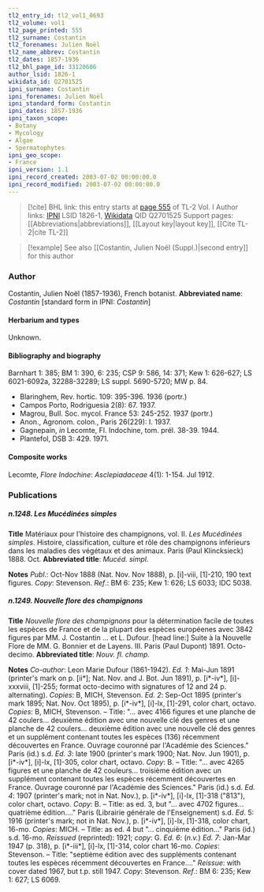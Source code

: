 ```yaml
---
tl2_entry_id: tl2_vol1_0693
tl2_volume: vol1
tl2_page_printed: 555
tl2_surname: Costantin
tl2_forenames: Julien Noël
tl2_name_abbrev: Costantin
tl2_dates: 1857-1936
tl2_bhl_page_id: 33120686
author_lsid: 1826-1
wikidata_id: Q2701525
ipni_surname: Costantin
ipni_forenames: Julien Noël
ipni_standard_form: Costantin
ipni_dates: 1857-1936
ipni_taxon_scope: 
- Botany
- Mycology
- Algae
- Spermatophytes
ipni_geo_scope: 
- France
ipni_version: 1.1
ipni_record_created: 2003-07-02 00:00:00.0
ipni_record_modified: 2003-07-02 00:00:00.0
---
```


> [!cite] BHL link: this entry starts at [page 555](https://www.biodiversitylibrary.org/page/33120686) of TL-2 Vol. I
> Author links: [IPNI](https://www.ipni.org/a/1826-1) LSID 1826-1, [Wikidata](https://www.wikidata.org/wiki/Q2701525) QID Q2701525
> Support pages: [[Abbreviations|abbreviations]], [[Layout key|layout key]], [[Cite TL-2|cite TL-2]]

> [!example] See also [[Costantin, Julien Noël (Suppl.)|second entry]] for this author

### Author

Costantin, Julien Noël (1857-1936), French botanist. 
**Abbreviated name**: *Costantin* \[standard form in IPNI: *Costantin*\]

#### Herbarium and types

Unknown.

#### Bibliography and biography

Barnhart 1: 385; BM 1: 390, 6: 235; CSP 9: 586, 14: 371; Kew 1: 626-627; LS 6021-6092a, 32288-32289; LS suppl. 5690-5720; MW p. 84.
- Blaringhem, Rev. hortic. 109: 395-396. 1936 (portr.)
- Campos Porto, Rodriguesia 2(8): 67. 1937.
- Magrou, Bull. Soc. mycol. France 53: 245-252. 1937 (portr.)
- Anon., Agronom. colon., Paris 26(229): I. 1937.
- Gagnepain, *in* Lecomte, Fl. Indochine, tom. prél. 38-39. 1944.
- Plantefol, DSB 3: 429. 1971.

#### Composite works

Lecomte, *Flore Indochine*: *Asclepiadaceae* 4(1): 1-154. Jul 1912.

### Publications

##### n.1248. Les Mucédinées simples

**Title**
Matériaux pour l'histoire des champignons, vol. II. *Les Mucédinées simples*. Histoire, classification, culture et rôle des champignons inférieurs dans les maladies des végétaux et des animaux. Paris (Paul Klincksieck) 1888. Oct.
**Abbreviated title**: *Mucéd. simpl.*

**Notes**
*Publ*.: Oct-Nov 1888 (Nat. Nov. Nov 1888), p. \[i\]-viii, \[1\]-210, 190 text figures. *Copy*: Stevenson.
*Ref*.: BM 6: 235; Kew 1: 626; LS 6033; IDC 5038.

##### n.1249. Nouvelle flore des champignons

**Title**
*Nouvelle flore des champignons* pour la détermination facile de toutes les espèces de France et de la plupart des espèces européenes avec 3842 figures par MM. J. Costantin ... et L. Dufour. \[head line:\] Suite à la Nouvelle Flore de MM. G. Bonnier et de Layens. III. Paris (Paul Dupont) 1891. Octo-decimo.
**Abbreviated title**: *Nouv. fl. champ.*

**Notes**
*Co-author*: Leon Marie Dufour (1861-1942).
*Ed. 1*: Mai-Jun 1891 (printer's mark on p. \[ii\*\]; Nat. Nov. and J. Bot. Jun 1891), p. \[i\*-iv\*\], \[i\]-xxxviii, \[1\]-255; format octo-decimo with signatures of 12 and 24 p. alternating). *Copies*: B, MICH, Stevenson.
*Ed. 2*: Sep-Oct 1895 (printer's mark 1895; Nat. Nov. Oct 1895), p. \[i\*-iv\*\], \[i\]-lx, \[1\]-291, color chart, octavo. *Copies*: B, MICH, Stevenson. – Title: "... avec 4166 figures et une planche de 42 coulers... deuxième édition avec une nouvelle clé des genres et une planche de 42 coulers... deuxième édition avec une nouvelle clé des genres et un supplément contenant toutes les espèces (136) récemment découvertes en France. Ouvrage couronné par l'Académie des Sciences." Paris (id.) s.d.
*Ed. 3*: late 1900 (printer's mark 1900; Nat. Nov. Jun 1901), p. \[i\*-iv\*\], \[i\]-lx, \[1\]-305, color chart, octavo. *Copy*: B. – Title: "... avec 4265 figures et une planche de 42 couleurs... troisième édition avec un supplément contenant toutes les espèces récemment découvertes en France. Ouvrage couronné par l'Académie des Sciences." Paris (id.) s.d.
*Ed. 4*: 1907 (printer's mark; not in Nat. Nov.), p. \[i\*-iv\*\], \[i\]-lx, \[1\]-318 ("813"), color chart, octavo. *Copy*: B. – Title: as ed. 3, but "... avec 4702 figures... quatrième édition...." Paris (Librairie générale de l'Enseignement) s.d.
*Ed*. 5: 1916 (printer's mark; not in Nat. Nov.), p. \[i\*-iv\*\], \[i\]-lx, \[1\]-318, color chart, 16-mo. *Copies*: MICH. – Title: as ed. 4 but "... cinquième édition..." Paris (id.) s.d. 16-mo. *Reissued* (reprinted): 1921; *copy*: G.
*Ed. 6*: (*n.v.*)
*Ed. 7*: Jan-Mar 1947 (p. 318), p. \[i\*-iii\*\], \[i\]-lx, \[1\]-314, color chart 16-mo. *Copies*: Stevenson. – Title: "septième édition avec des suppléments contenant toutes les espèces récemment découvertes en France...."
*Reissue*: with cover dated 1967, but t.p. still 1947. *Copy*: Stevenson.
*Ref*.: BM 6: 235; Kew 1: 627; LS 6069.

